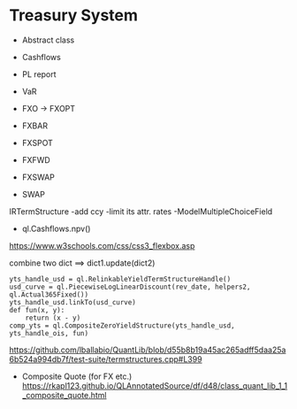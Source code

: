 # Treasury System

* Abstract class
* Cashflows
* PL report
* VaR

* FXO -> FXOPT
* FXBAR
* FXSPOT
* FXFWD
* FXSWAP
* SWAP


IRTermStructure
-add ccy
-limit its attr. rates
-ModelMultipleChoiceField
* ql.Cashflows.npv()

https://www.w3schools.com/css/css3_flexbox.asp

combine two dict ==> dict1.update(dict2)

    yts_handle_usd = ql.RelinkableYieldTermStructureHandle()
    usd_curve = ql.PiecewiseLogLinearDiscount(rev_date, helpers2, ql.Actual365Fixed())
    yts_handle_usd.linkTo(usd_curve)
    def fun(x, y):
        return (x - y)
    comp_yts = ql.CompositeZeroYieldStructure(yts_handle_usd, yts_handle_ois, fun)

https://github.com/lballabio/QuantLib/blob/d55b8b19a45ac265adff5daa25a6b524a994db7f/test-suite/termstructures.cpp#L399

* Composite Quote (for FX etc.)
https://rkapl123.github.io/QLAnnotatedSource/df/d48/class_quant_lib_1_1_composite_quote.html
